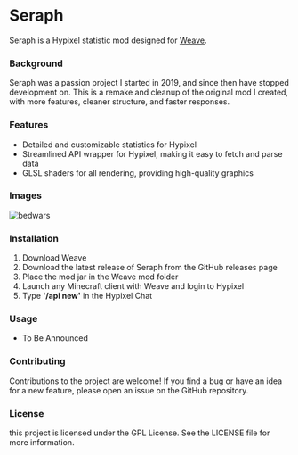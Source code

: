# Seraph
Seraph is a Hypixel statistic mod designed for [Weave](https://github.com/Weave-MC).


### Background
Seraph was a passion project I started in 2019, and since then have stopped development on. This is a remake and cleanup of the original mod I created, with more features, cleaner structure, and faster responses.


### Features
* Detailed and customizable statistics for Hypixel
* Streamlined API wrapper for Hypixel, making it easy to fetch and parse data
* GLSL shaders for all rendering, providing high-quality graphics


### Images
![bedwars](https://github.com/exejar/Seraph/assets/56853437/bcde58e1-fd2d-4f1b-b336-4ddde2c092ec)


### Installation
1. Download Weave
2. Download the latest release of Seraph from the GitHub releases page
3. Place the mod jar in the Weave mod folder
4. Launch any Minecraft client with Weave and login to Hypixel
5. Type **'/api new'** in the Hypixel Chat


### Usage
* To Be Announced


### Contributing
Contributions to the project are welcome! If you find a bug or have an idea for a new feature, please open an issue on the GitHub repository.


### License
this project is licensed under the GPL License. See the LICENSE file for more information.
